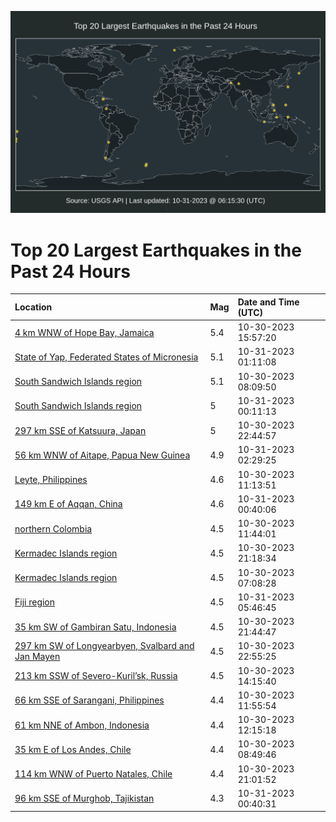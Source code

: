 ![Map](./map.png)

# Top 20 Largest Earthquakes in the Past 24 Hours

| Location | Mag | Date and Time (UTC) |
|:---|:---|:---|
| [4 km WNW of Hope Bay, Jamaica](https://earthquake.usgs.gov/earthquakes/eventpage/us7000l7jv) | 5.4 | 10-30-2023 15:57:20 |
| [State of Yap, Federated States of Micronesia](https://earthquake.usgs.gov/earthquakes/eventpage/us7000l7p6) | 5.1 | 10-31-2023 01:11:08 |
| [South Sandwich Islands region](https://earthquake.usgs.gov/earthquakes/eventpage/us7000l7i8) | 5.1 | 10-30-2023 08:09:50 |
| [South Sandwich Islands region](https://earthquake.usgs.gov/earthquakes/eventpage/us7000l7n9) | 5 | 10-31-2023 00:11:13 |
| [297 km SSE of Katsuura, Japan](https://earthquake.usgs.gov/earthquakes/eventpage/us7000l7mn) | 5 | 10-30-2023 22:44:57 |
| [56 km WNW of Aitape, Papua New Guinea](https://earthquake.usgs.gov/earthquakes/eventpage/us7000l7pc) | 4.9 | 10-31-2023 02:29:25 |
| [Leyte, Philippines](https://earthquake.usgs.gov/earthquakes/eventpage/us7000l7jf) | 4.6 | 10-30-2023 11:13:51 |
| [149 km E of Aqqan, China](https://earthquake.usgs.gov/earthquakes/eventpage/us7000l7nx) | 4.6 | 10-31-2023 00:40:06 |
| [northern Colombia](https://earthquake.usgs.gov/earthquakes/eventpage/us7000l7iu) | 4.5 | 10-30-2023 11:44:01 |
| [Kermadec Islands region](https://earthquake.usgs.gov/earthquakes/eventpage/us7000l7m7) | 4.5 | 10-30-2023 21:18:34 |
| [Kermadec Islands region](https://earthquake.usgs.gov/earthquakes/eventpage/us7000l7hy) | 4.5 | 10-30-2023 07:08:28 |
| [Fiji region](https://earthquake.usgs.gov/earthquakes/eventpage/us7000l7pw) | 4.5 | 10-31-2023 05:46:45 |
| [35 km SW of Gambiran Satu, Indonesia](https://earthquake.usgs.gov/earthquakes/eventpage/us7000l7mc) | 4.5 | 10-30-2023 21:44:47 |
| [297 km SW of Longyearbyen, Svalbard and Jan Mayen](https://earthquake.usgs.gov/earthquakes/eventpage/us7000l7mt) | 4.5 | 10-30-2023 22:55:25 |
| [213 km SSW of Severo-Kuril’sk, Russia](https://earthquake.usgs.gov/earthquakes/eventpage/us7000l7jj) | 4.5 | 10-30-2023 14:15:40 |
| [66 km SSE of Sarangani, Philippines](https://earthquake.usgs.gov/earthquakes/eventpage/us7000l7iy) | 4.4 | 10-30-2023 11:55:54 |
| [61 km NNE of Ambon, Indonesia](https://earthquake.usgs.gov/earthquakes/eventpage/us7000l7j0) | 4.4 | 10-30-2023 12:15:18 |
| [35 km E of Los Andes, Chile](https://earthquake.usgs.gov/earthquakes/eventpage/us7000l7ig) | 4.4 | 10-30-2023 08:49:46 |
| [114 km WNW of Puerto Natales, Chile](https://earthquake.usgs.gov/earthquakes/eventpage/us7000l7m5) | 4.4 | 10-30-2023 21:01:52 |
| [96 km SSE of Murghob, Tajikistan](https://earthquake.usgs.gov/earthquakes/eventpage/us7000l7nw) | 4.3 | 10-31-2023 00:40:31 |
